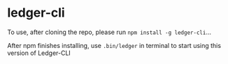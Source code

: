 # ledger-cli

To use, after cloning the repo, please run `npm install -g ledger-cli`...

After npm finishes installing, use `.bin/ledger` in terminal to start using this version of Ledger-CLI
